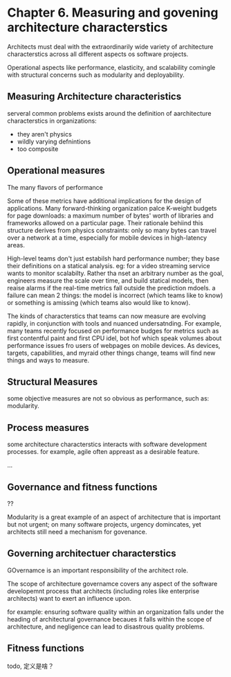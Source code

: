   
  # Chapter 6. Measuring and govening architecture characterstics
  
  Architects must deal with the extraordinarily wide variety of architecture characterstics across all different aspects os software projects.
  
  Operational aspects like performance, elasticity, and scalability comingle with structural concerns such as modularity and deployability.
  
  ## Measuring Architecture characteristics
  
  
  serveral common problems exists around the definition of aarchitecture characterstics in organizations:
  
  * they aren't physics
  * wildly varying defnintions
  * too composite
  
  
  
  ## Operational measures
  
  The many flavors of performance
  
  Some of these metrics have additional implications for the design of applications. Many forward-thinking organization palce K-weight budgets for page downloads: a maximum number of bytes' worth of libraries and frameworks allowed on a particular page. Their rationale behiind this structure derives from physics constraints: only so many bytes can travel over a network at a time, especially for mobile devices in high-latency areas.
  
  High-level teams don't just estabilsh hard performance number; they base their definitions on a statical analysis. eg: for a video streaming service wants to monitor scalabilty. Rather tha nset an arbitrary number as the goal, engineers measure the scale over time, and build statical models, then reaise alarms if the real-time metrics fall outside the prediction mdoels. a failure can mean 2 things: the model is incorrect (which teams like to know) or something is amissing (which teams also would like to know).
  
  The kinds of characterstics that teams can now measure are evolving rapidly, in conjunction with tools and nuanced undersatnding. For example, many teams recently focused on performance budges for metrics such as first contentful paint and first CPU idel, bot hof which speak volumes about performance issues fro users of webpages on mobile devices. As devices, targets, capabilities, and myraid other things change, teams will find new things and ways to measure.
  
  
  
  ## Structural Measures
  
  some objective measures are not so obvious as performance, such as: modularity.
  
  
  ## Process measures
  
  some architecture characterstics interacts with software development processes. for example, agile often appreast as a desirable feature.
  
  ...
  
  ## Governance and fitness functions
  ??
  
  Modularity is a great example of an aspect of architecture that is important but not urgent; on many software projects, urgency domincates, yet architects still need a mechanism for govenance.
  
  ## Governing architectuer characterstics
  
  GOvernamce is an important responsibility of the architect role.
  
  The scope of architecture governamce covers any aspect of the software developemnt process that architects (including roles like enterprise architects) want to exert an influence upon.
  
  for example: ensuring software quality within an organization falls under the heading of architectural governance becaues it falls within the scope of architecture, and negligence can lead to disastrous quality problems.
  
  
  
  ## Fitness functions
  
  todo, 定义是啥？
  
